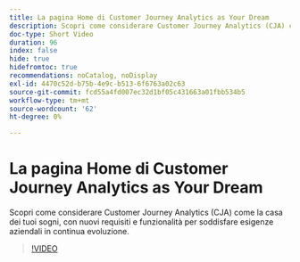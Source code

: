 ```yaml
---
title: La pagina Home di Customer Journey Analytics as Your Dream
description: Scopri come considerare Customer Journey Analytics (CJA) come la casa dei tuoi sogni, con nuovi requisiti e funzionalità per soddisfare esigenze aziendali in continua evoluzione.
doc-type: Short Video
duration: 96
index: false
hide: true
hidefromtoc: true
recommendations: noCatalog, noDisplay
exl-id: 4470c52d-b75b-4e9c-b513-6f6763a02c63
source-git-commit: fcd55a4fd007ec32d1bf05c431663a01fbb534b5
workflow-type: tm+mt
source-wordcount: '62'
ht-degree: 0%

---
```


# La pagina Home di Customer Journey Analytics as Your Dream

Scopri come considerare Customer Journey Analytics (CJA) come la casa dei tuoi sogni, con nuovi requisiti e funzionalità per soddisfare esigenze aziendali in continua evoluzione.

<!-- 62_S113_3442460_95_understanding-customer-journey-analytics-as-your-dream-home -->
>[!VIDEO](https://video.tv.adobe.com/v/3458327/?learn=on&enablevpops=true)
